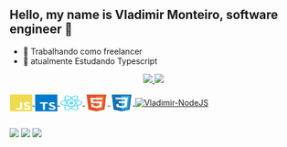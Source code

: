 ## Hello, my name is Vladimir Monteiro, software engineer 👋



- 🔭 Trabalhando como freelancer 
- 🌱 atualmente Estudando Typescript

<div align="center">
  <a href="https://github.com/VladimirMonteiro">
  <img height="180em" src="https://github-readme-stats.vercel.app/api?username=VladimirMonteiro&show_icons=true&theme=dark&include_all_commits=true&count_private=true"/>
  <img height="180em" src="https://github-readme-stats.vercel.app/api/top-langs/?username=VladimirMonteiro&layout=compact&langs_count=7&theme=dark"/>
</div>




<div style="display: inline_block"><br>
  <img align="center" alt="Rafa-Js" height="30" width="40" src="https://raw.githubusercontent.com/devicons/devicon/master/icons/javascript/javascript-plain.svg">
  <img align="center" alt="Vladimir-Ts" height="30" width="40" src="https://raw.githubusercontent.com/devicons/devicon/master/icons/typescript/typescript-plain.svg">
  <img align="center" alt="Vladimir-React" height="30" width="40" src="https://raw.githubusercontent.com/devicons/devicon/master/icons/react/react-original.svg">
  <img align="center" alt="Vladimir-HTML" height="30" width="40" src="https://raw.githubusercontent.com/devicons/devicon/master/icons/html5/html5-original.svg">
  <img align="center" alt="Vladimir-CSS" height="30" width="40" src="https://raw.githubusercontent.com/devicons/devicon/master/icons/css3/css3-original.svg">
    <img align="center" alt="Vladimir-NodeJS" height="30" width="40" src="https://devicon-website.vercel.app/api/nodejs/original.svg">
</div>

  
  ##
 
<div> 
  <a href="https://www.instagram.com/vladimir.monteiro.21?igsh=MWViZmhkNGZlbWJjNA==" target="_blank"><img src="https://img.shields.io/badge/-Instagram-%23E4405F?style=for-the-badge&logo=instagram&logoColor=white" target="_blank"></a>
  <a href = "mailto: vladimir.monteiro021@gmail.com@gmail.com"><img src="https://img.shields.io/badge/-Gmail-%23333?style=for-the-badge&logo=gmail&logoColor=white" target="_blank"></a>
  <a href="https://www.linkedin.com/in/vladimir-monteiro" target="_blank"><img src="https://img.shields.io/badge/-LinkedIn-%230077B5?style=for-the-badge&logo=linkedin&logoColor=white" target="_blank"></a> 
  
</div>
  
